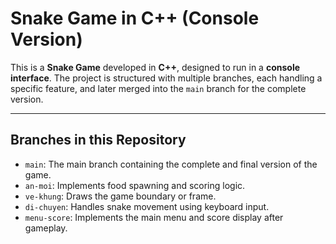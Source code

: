 # Snake Game in C++ (Console Version)

This is a **Snake Game** developed in **C++**, designed to run in a **console interface**. The project is structured with multiple branches, each handling a specific feature, and later merged into the `main` branch for the complete version.

---

## Branches in this Repository

- `main`: The main branch containing the complete and final version of the game.  
- `an-moi`: Implements food spawning and scoring logic.  
- `ve-khung`: Draws the game boundary or frame.  
- `di-chuyen`: Handles snake movement using keyboard input.  
- `menu-score`: Implements the main menu and score display after gameplay.
